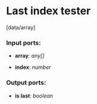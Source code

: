 # Last index tester

[data/array]

### Input ports:

* __array__: _any[]_



* __index__: _number_



### Output ports:

* __is last__: _boolean_




